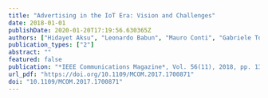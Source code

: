 ```yaml
---
title: "Advertising in the IoT Era: Vision and Challenges"
date: 2018-01-01
publishDate: 2020-01-20T17:19:56.630365Z
authors: ["Hidayet Aksu", "Leonardo Babun", "Mauro Conti", "Gabriele Tolomei", "A. Selcuk Uluagac"]
publication_types: ["2"]
abstract: ""
featured: false
publication: "*IEEE Communications Magazine*, Vol. 56(11), 2018, pp. 138-144"
url_pdf: "https://doi.org/10.1109/MCOM.2017.1700871"
doi: "10.1109/MCOM.2017.1700871"
---
```


